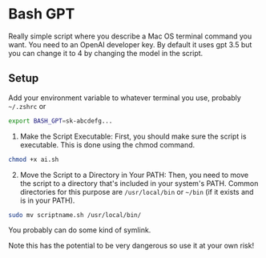 # Bash GPT

Really simple script where you describe a Mac OS terminal command you want. You need to an OpenAI developer key. By default it uses gpt 3.5 but you can change it to 4 by changing the model in the script.

## Setup

Add your environment variable to whatever terminal you use, probably `~/.zshrc` or 

```bash
export BASH_GPT=sk-abcdefg...
```

1. Make the Script Executable: First, you should make sure the script is executable. This is done using the chmod command.

```bash
chmod +x ai.sh
```

2. Move the Script to a Directory in Your PATH: Then, you need to move the script to a directory that's included in your system's PATH. Common directories for this purpose are `/usr/local/bin` or `~/bin` (if it exists and is in your PATH).

```bash
sudo mv scriptname.sh /usr/local/bin/
```

You probably can do some kind of symlink.

Note this has the potential to be very dangerous so use it at your own risk!